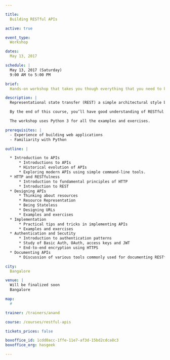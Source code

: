 ```yaml
---

title:
  Building RESTful APIs

active: true

event_type:
  Workshop

dates:
  May 13, 2017

schedule: |
  May 13, 2017 (Saturday)
  9:00 AM to 5:00 PM

brief:
  Hands-on workshop that takes you though everything that you need to know to build great RESTful APIs.

description: |
  Representational state transfer (REST) a simple architectural style based on the priniciples of HTTP for building modern web applications and APIs. This hands-on workshop takes you though everything that you need to know to build great RESTful APIs.

  By the end of this course, you’ll have good understanding of RESTful APIs and start judging every API that you encounter.

  The workshop uses Python 3 for all the examples and exercises.

prerequisites: |
  - Experience of building web applications
  - Familiarity with Python

outline: |

  * Introduction to APIs
      * Introductions to APIs
      * Historical evolution of APIs
      * Exploring modern APIs using simple command-line tools.
  * HTTP and RESTfulness
      * Introduction to fundamental principles of HTTP
      * Introduction to REST
  * Designing APIs
      * Thinking about resources
      * Resource Representation
      * Being Stateless
      * Designing URLs
      * Examples and exercises
  * Implementation
      * Practical tips and tricks in implementing APIs
      * Examples and exercises
  * Authentication and Secutity
      * Introduction to authentication patterns
      * Study of Basic Auth, OAuth, access keys and JWT
      * End-to-end encryption using HTTPS
  * Documenting APIs
      * Discussion of various tools commonly used for documenting RESTful APIs

city:
  Bangalore

venue: |
  Will be finalized soon
  Bangalore

map:
  #

trainer: /trainers/anand

course: /courses/restful-apis

tickets_prices: false

boxoffice_id: 1cdd0acc-1ffe-11e7-af3d-15bd2cdca8c3
boxoffice_org: hasgeek

---
```

